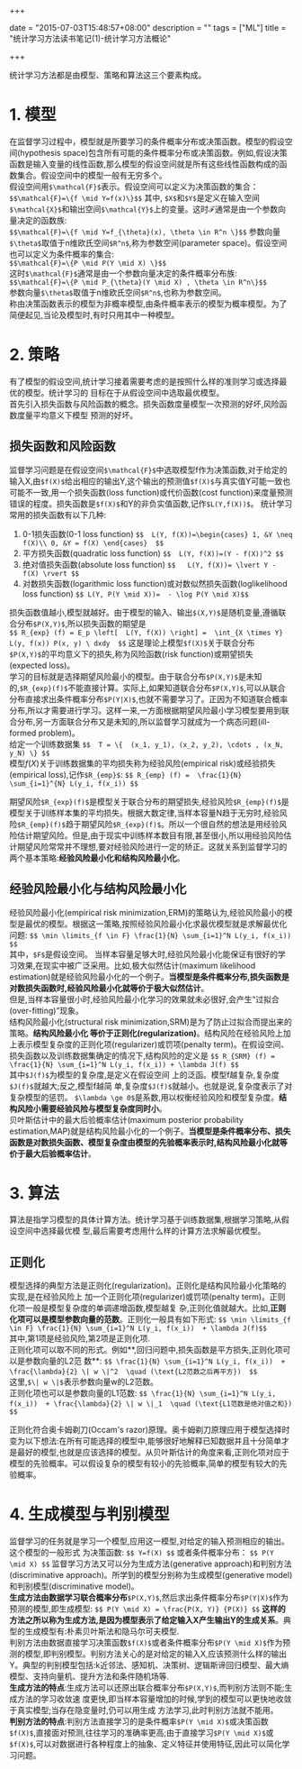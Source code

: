 +++

date = "2015-07-03T15:48:57+08:00"
description = ""
tags = ["ML"]
title = "统计学习方法读书笔记(1)-统计学习方法概论"

+++

统计学习方法都是由模型、策略和算法这三个要素构成。   
<!--more-->
# 1. 模型   

在监督学习过程中，模型就是所要学习的条件概率分布或决策函数。模型的假设空间(hypothesis	space)包含所有可能的条件概率分布或决策函数。例如,假设决策函数是输入变量的线性函数,那么模型的假设空间就是所有这些线性函数构成的函数集合。假设空间中的模型一般有无穷多个。   
假设空间用`$\mathcal{F}$`表示。假设空间可以定义为决策函数的集合：
`$$\mathcal{F}=\{f \mid Y=f(x)\}$$`
其中, `$X$`和`$Y$`是定义在输入空间`$\mathcal{X}$`和输出空间`$\mathcal{Y}$`上的变量。这时$\mathcal{F}$通常是由一个参数向量决定的函数族:  
`$$\mathcal{F}=\{f \mid Y=f_{\theta}(x), \theta \in R^n \}$$`
参数向量`$\theta$`取值于n维欧氏空间`$R^n$`,称为参数空间(parameter space)。假设空间也可以定义为条件概率的集合:   
`$$\mathcal{F}=\{P \mid P(Y \mid X) \}$$`   
这时`$\mathcal{F}$`通常是由一个参数向量决定的条件概率分布族:   
`$$\mathcal{F}=\{P \mid P_{\theta}(Y \mid X) , \theta \in R^n\}$$`   
参数向量`$\theta$`取值于n维欧氏空间`$R^n$`,也称为参数空间。    
称由决策函数表示的模型为非概率模型,由条件概率表示的模型为概率模型。为了简便起见,当论及模型时,有时只用其中一种模型。

# 2. 策略

有了模型的假设空间,统计学习接着需要考虑的是按照什么样的准则学习或选择最优的模型。统计学习的
目标在于从假设空间中选取最优模型。   
首先引入损失函数与风险函数的概念。损失函数度量模型一次预测的好坏,风险函数度量平均意义下模型
预测的好坏。   

## 损失函数和风险函数   
监督学习问题是在假设空间`$\mathcal{F}$`中选取模型f作为决策函数,对于给定的输入X,由`$f(X)$`给出相应的输出Y,这个输出的预测值`$f(X)$`与真实值Y可能一致也可能不一致,用一个损失函数(loss	function)或代价函数(cost
function)来度量预测错误的程度。损失函数是`$f(X)$`和Y的非负实值函数,记作`$L(Y,f(X))$`。
统计学习常用的损失函数有以下几种:   

1. 0-1损失函数(0-1	loss function)
	`$$  L(Y, f(X))=\begin{cases}
		1, &Y \neq f(X)\\
		0, &Y = f(X)
		\end{cases}  $$`
2. 平方损失函数(quadratic loss function)
	`$$  L(Y, f(X))=(Y - f(X))^2 $$`
3. 绝对值损失函数(absolute loss function)
	`$$   L(Y, f(X))= \lvert Y - f(X) \rvert $$`
4. 对数损失函数(logarithmic loss function)或对数似然损失函数(loglikelihood loss	function)
	`$$ L(Y, P(Y \mid X))=  - \log P(Y \mid X)$$`

损失函数值越小,模型就越好。由于模型的输入、输出`$(X,Y)$`是随机变量,遵循联合分布`$P(X,Y)$`,所以损失函数的期望是   
`$$ R_{exp} (f) = E_p \left[  L(Y, f(X)) \right] =  \int_{X \times Y}  L(y, f(x)) P(x, y) \ dxdy  $$` 
这是理论上模型`$f(X)$`关于联合分布`$P(X,Y)$`的平均意义下的损失,称为风险函数(risk	function)或期望损失
(expected	loss)。   
学习的目标就是选择期望风险最小的模型。由于联合分布`$P(X,Y)$`是未知的,`$R_{exp}(f)$`不能直接计算。实际上,如果知道联合分布`$P(X,Y)$`,可以从联合分布直接求出条件概率分布`$P(Y|X)$`,也就不需要学习了。正因为不知道联合概率分布,所以才需要进行学习。这样一来,一方面根据期望风险最小学习模型要用到联合分布,另一方面联合分布又是未知的,所以监督学习就成为一个病态问题(ill-formed	problem)。   
给定一个训练数据集
`$$  T = \{  (x_1, y_1), (x_2, y_2), \cdots , (x_N, y_N) \} $$`   
模型$f(X)$关于训练数据集的平均损失称为经验风险(empirical risk)或经验损失(empirical	loss),记作`$R_{emp}$`:
`$$ R_{emp} (f) =  \frac{1}{N} \sum_{i=1}^{N} L(y_i, f(x_i)) $$`

期望风险`$R_{exp}(f)$`是模型关于联合分布的期望损失,经验风险`$R_{emp}(f)$`是模型关于训练样本集的平均损失。根据大数定律,当样本容量N趋于无穷时,经验风险`$R_{emp}(f)$`趋于期望风险`$R_{exp}(f)$`。所以一个很自然的想法是用经验风险估计期望风险。但是,由于现实中训练样本数目有限,甚至很小,所以用经验风险估计期望风险常常并不理想,要对经验风险进行一定的矫正。这就关系到监督学习的两个基本策略:**经验风险最小化和结构风险最小化**。   

## 经验风险最小化与结构风险最小化  

经验风险最小化(empirical	risk minimization,ERM)的策略认为,经验风险最小的模型是最优的模型。根据这一策略,按照经验风险最小化求最优模型就是求解最优化问题:
`$$ \min \limits_{f \in F} \frac{1}{N} \sum_{i=1}^N L(y_i, f(x_i)) $$`   
其中，`$F$`是假设空间。
当样本容量足够大时,经验风险最小化能保证有很好的学习效果,在现实中被广泛采用。比如,极大似然估计(maximum likelihood	estimation)就是经验风险最小化的一个例子。**当模型是条件概率分布,损失函数是对数损失函数时,经验风险最小化就等价于极大似然估计**。   
但是,当样本容量很小时,经验风险最小化学习的效果就未必很好,会产生“过拟合(over-fitting)”现象。   
结构风险最小化(structural risk minimization,SRM)是为了防止过拟合而提出来的策略。**结构风险最小化
等价于正则化(regularization)**。结构风险在经验风险上加上表示模型复杂度的正则化项(regularizer)或罚项(penalty term)。在假设空间、损失函数以及训练数据集确定的情况下,结构风险的定义是
`$$ R_{SRM} (f) = \frac{1}{N} \sum_{i=1}^N L(y_i, f(x_i)) + \lambda J(f) $$`      
其中`$J(f)$`为模型的复杂度,是定义在假设空间 上的泛函。模型f越复杂,复杂度`$J(f)$`就越大;反之,模型f越简
单,复杂度`$J(f)$`就越小。也就是说,复杂度表示了对复杂模型的惩罚。 `$\lambda \ge 0$`是系数,用以权衡经验风险和模型复杂度。**结构风险小需要经验风险与模型复杂度同时小**。   
贝叶斯估计中的最大后验概率估计(maximum posterior probability	estimation,MAP)就是结构风险最小化的一个例子。**当模型是条件概率分布、损失函数是对数损失函数、模型复杂度由模型的先验概率表示时,结构风险最小化就等价于最大后验概率估计**。

# 3. 算法
算法是指学习模型的具体计算方法。统计学习基于训练数据集,根据学习策略,从假设空间中选择最优模
型,最后需要考虑用什么样的计算方法求解最优模型。


## 正则化
模型选择的典型方法是正则化(regularization)。正则化是结构风险最小化策略的实现,是在经验风险上
加一个正则化项(regularizer)或罚项(penalty term)。正则化项一般是模型复杂度的单调递增函数,模型越复
杂,正则化值就越大。比如,**正则化项可以是模型参数向量的范数**。正则化一般具有如下形式:
`$$ \min \limits_{f \in F} \frac{1}{N} \sum_{i=1}^N L(y_i, f(x_i))  + \lambda J(f)$$`      
其中,第1项是经验风险,第2项是正则化项.   
正则化项可以取不同的形式。例如**,回归问题中,损失函数是平方损失,正则化项可以是参数向量的L2范
数**:
`$$ \frac{1}{N} \sum_{i=1}^N L(y_i, f(x_i))  + \frac{\lambda}{2} \| w \|^2  \quad (\text{L2范数之后再平方})  $$`   
这里,`$\| w \|$`表示参数向量w的L2范数。   
正则化项也可以是参数向量的L1范数:
`$$ \frac{1}{N} \sum_{i=1}^N L(y_i, f(x_i))  + \frac{\lambda}{2} \| w \|_1  \quad (\text{L1范数是绝对值之和})    $$` 

正则化符合奥卡姆剃刀(Occam's	razor)原理。奥卡姆剃刀原理应用于模型选择时变为以下想法:在所有可能选择的模型中,能够很好地解释已知数据并且十分简单才是最好的模型,也就是应该选择的模型。从贝叶斯估计的角度来看,正则化项对应于模型的先验概率。可以假设复杂的模型有较小的先验概率,简单的模型有较大的先验概率。

# 4. 生成模型与判别模型
监督学习的任务就是学习一个模型,应用这一模型,对给定的输入预测相应的输出。这个模型的一般形式
为决策函数:
`$$ Y=f(X) $$`
或者条件概率分布：
`$$ P(Y \mid X) $$`
监督学习方法又可以分为生成方法(generative approach)和判别方法(discriminative approach)。所学到的模型分别称为生成模型(generative	model)和判别模型(discriminative model)。   
**生成方法由数据学习联合概率分布**`$P(X,Y)$`,然后求出条件概率分布`$P(Y|X)$`作为预测的模型,即生成模型:
`$$ P(Y \mid X) = \frac{P(X, Y)} {P(X)} $$`
**这样的方法之所以称为生成方法,是因为模型表示了给定输入X产生输出Y的生成关系**。典型的生成模型有:朴素贝叶斯法和隐马尔可夫模型.   
判别方法由数据直接学习决策函数`$f(X)$`或者条件概率分布`$P(Y \mid X)$`作为预测的模型,即判别模型。判别方法关心的是对给定的输入X,应该预测什么样的输出Y。典型的判别模型包括:k近邻法、感知机、决策树、逻辑斯谛回归模型、最大熵模型、支持向量机、提升方法和条件随机场等.   
**生成方法的特点**:生成方法可以还原出联合概率分布`$P(X,Y)$`,而判别方法则不能;生成方法的学习收敛速
度更快,即当样本容量增加的时候,学到的模型可以更快地收敛于真实模型;当存在隐变量时,仍可以用生成
方法学习,此时判别方法就不能用。   
**判别方法的特点**:判别方法直接学习的是条件概率`$P(Y \mid X)$`或决策函数`$f(X)$`,直接面对预测,往往学习的准确率更高;由于直接学习`$P(Y \mid X)$`或`$f(X)$`,可以对数据进行各种程度上的抽象、定义特征并使用特征,因此可以简化学习问题。
